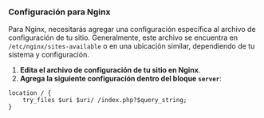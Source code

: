 ### Configuración para Nginx

Para Nginx, necesitarás agregar una configuración específica al archivo de configuración de tu sitio. Generalmente, este archivo se encuentra en `/etc/nginx/sites-available` o en una ubicación similar, dependiendo de tu sistema y configuración.

1.  **Edita el archivo de configuración de tu sitio en Nginx**.
2.  **Agrega la siguiente configuración dentro del bloque `server`**:

```
location / {
    try_files $uri $uri/ /index.php?$query_string;
}
```

